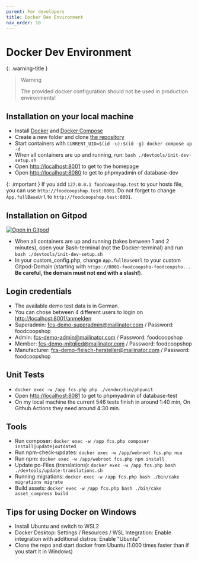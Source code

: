 ```yaml
---
parent: For developers
title: Docker Dev Environment
nav_order: 10
---
```


# Docker Dev Environment

{: .warning-title }
> Warning
>
> The provided docker configuration should not be used in production environments!

## Installation on your local machine
* Install [Docker](https://docs.docker.com/engine/install/) and [Docker Compose](https://docs.docker.com/compose/install/)
* Create a new folder and clone [the repository](https://github.com/foodcoopshop/foodcoopshop.git)
* Start containers with `CURRENT_UID=$(id -u):$(id -g) docker compose up -d`
* When all containers are up and running, run: `bash ./devtools/init-dev-setup.sh`
* Open [http://localhost:8001](http://localhost:8001) to get to the homepage
* Open [http://localhost:8080](http://localhost:8080) to get to phpmyadmin of database-dev

{: .important }
If you add `127.0.0.1 foodcoopshop.test` to your hosts file, you can use `http://foodcoopshop.test:8001`. Do not forget to change `App.fullBaseUrl` to `http://foodcoopshop.test:8001`.

## Installation on Gitpod
[![Open in Gitpod](https://gitpod.io/button/open-in-gitpod.svg)](https://gitpod.io/#https://github.com/foodcoopshop/foodcoopshop)
* When all containers are up and running (takes between 1 and 2 minutes), open your Bash-terminal (not the Docker-terminal) and run `bash ./devtools/init-dev-setup.sh`
* In your custom_config.php, change `App.fullBaseUrl` to your custom Gitpod-Domain (starting with `https://8001-foodcoopsho-foodcoopsho...` **Be careful, the domain must not end with a slash!**).

## Login credentials
* The available demo test data is in German.
* You can chose between 4 different users to login on [http://localhost:8001/anmelden](http://localhost:8001/anmelden)
* Superadmin: fcs-demo-superadmin@mailinator.com / Password: foodcoopshop
* Admin: fcs-demo-admin@mailinator.com / Password: foodcoopshop
* Member: fcs-demo-mitglied@mailinator.com / Password: foodcoopshop
* Manufacturer: fcs-demo-fleisch-hersteller@mailinator.com / Password: foodcoopshop

## Unit Tests

* `docker exec -w /app fcs.php php ./vendor/bin/phpunit`
* Open [http://localhost:8081](http://localhost:8081) to get to phpmyadmin of database-test
* On my local machine the current 546 tests finish in around 1:40 min, On Github Actions they need around 4:30 min.

## Tools

* Run composer: `docker exec -w /app fcs.php composer install|update|outdated`
* Run npm-check-updates: `docker exec -w /app/webroot fcs.php ncu`
* Run npm: `docker exec -w /app/webroot fcs.php npm install`
* Update po-Files (translations): `docker exec -w /app fcs.php bash ./devtools/update-translations.sh`
* Running migrations: `docker exec -w /app fcs.php bash ./bin/cake migrations migrate`
* Build assets: `docker exec -w /app fcs.php bash ./bin/cake asset_compress build`

## Tips for using Docker on Windows
* Install Ubuntu and switch to WSL2
* Docker Desktop: Settings / Resources / WSL Integration: Enable integration with additional distros: Enable "Ubuntu"
* Clone the repo and start docker from Ubuntu (1.000 times faster than if you start it in Windows)